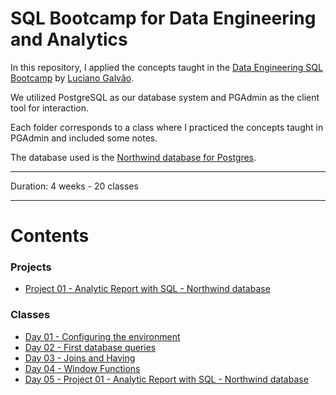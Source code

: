 # SQL Bootcamp for Data Engineering and Analytics

In this repository, I applied the concepts taught in the [Data Engineering SQL Bootcamp](https://github.com/lvgalvao/data-engineering-roadmap/tree/main/Bootcamp%20-%20SQL%20e%20Analytics) by [Luciano Galvão](https://github.com/lvgalvao).

We utilized PostgreSQL as our database system and PGAdmin as the client tool for interaction. 

Each folder corresponds to a class where I practiced the concepts taught in PGAdmin and included some notes.

The database used is the [Northwind database for Postgres](https://github.com/pthom/northwind_psql).

-------------------------

Duration: 4 weeks - 20 classes

-------------------------
# Contents

### Projects

- [Project 01 - Analytic Report with SQL - Northwind database](https://github.com/lealre/northwind-analytics-sql)

### Classes

- [Day 01 - Configuring the environment](https://github.com/lealre/sql-bootcamp-de/tree/main/01)
- [Day 02 - First database queries](https://github.com/lealre/sql-bootcamp-de/tree/main/02)
- [Day 03 - Joins and Having](https://github.com/lealre/sql-bootcamp-de/tree/main/03)
- [Day 04 - Window Functions](https://github.com/lealre/sql-bootcamp-de/tree/main/04)
- [Day 05 - Project 01 - Analytic Report with SQL - Northwind database](https://github.com/lealre/sql-bootcamp-de/tree/main/05)
